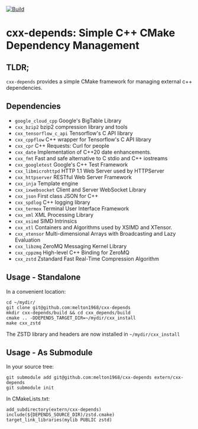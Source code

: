 [![Build](https://github.com/melton1968/cxx-depends/actions/workflows/build.yaml/badge.svg)](https://github.com/melton1968/cxx-depends/actions/workflows/build.yaml)

# cxx-depends: Simple C++ CMake Dependency Management

## TLDR;

`cxx-depends` provides a simple CMake framework for managing external c++ dependencies. 

## Dependencies
- `google_cloud_cpp` Google's BigTable Library
- `cxx_bzip2` bzip2 compression library and tools
- `cxx_tensorflow_c_api` Tensorflow's C API library
- `cxx_cppflow` C++ wrapper for Tensorflow's C API library
- `cxx_cpr` C++ Requests: Curl for people
- `cxx_date` Implementation of C++20 date enhancements.
- `cxx_fmt` Fast and safe alternative to C stdio and C++ iostreams
- `cxx_googletest` Google's C++ Test Framework
- `cxx_libmicrohttpd` HTTP 1.1 Web Server used by HTTPServer
- `cxx_httpserver` RESTful Web Server Framework
- `cxx_inja` Template engine
- `cxx_ixwebsocket` Client and Server WebSocket Library
- `cxx_json` First class JSON for C++
- `cxx_spdlog` C++ logging library
- `cxx_termox` Terminal User Interface Framework
- `cxx_xml` XML Processing Library
- `cxx_xsimd` SIMD Intrinsics
- `cxx_xtl` Containers and Algorithms used by XSIMD and XTensor.
- `cxx_xtensor` Multi-dimensional Arrays with Broadcasting and Lazy Evaluation
- `cxx_libzmq` ZeroMQ Messaging Kernel Library
- `cxx_cppzmq` High-level C++ Binding for ZeroMQ
- `cxx_zstd` Zstandard Fast Real-Time Compression Algorithm


## Usage - Standalone
In a convenient location:
```
cd ~/mydir/
git clone git@github.com:melton1968/cxx-depends
mkdir cxx-depends/build && cd cxx_depends/build
cmake .. -DDEPENDS_TARGET_DIR=~/mydir/cxx_install
make cxx_zstd
```

The ZSTD library and headers are now installed in `~/mydir/cxx_install`


## Usage - As Submodule

In your source tree:
```
git submodule add git@github.com:melton1968/cxx-depends extern/cxx-depends
git submodule init
```

In CMakeLists.txt:
```
add_subdirectory(extern/cxx-depends)
include(${DEPENDS_SOURCE_DIR)/zstd.cmake)
target_link_libraries(mylib PUBLIC zstd)
```
